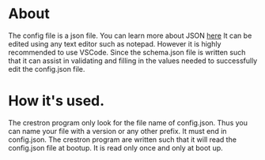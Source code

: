 # About
The config file is a json file. You can learn more about JSON [here](https://www.w3schools.com/js/js_json_intro.asp) It can be edited using any text editor such as notepad.
However it is highly recommended to use VSCode. Since the schema.json file is written such that it can assist in validating and filling in the values needed to successfully edit the config.json file.

# How it's used.
The crestron program only look for the file name of config.json. Thus you can name your file with a version or any other prefix.
It must end in config.json.
The crestron program are written such that it will read the config.json file at bootup.
It is read only once and only at boot up.
